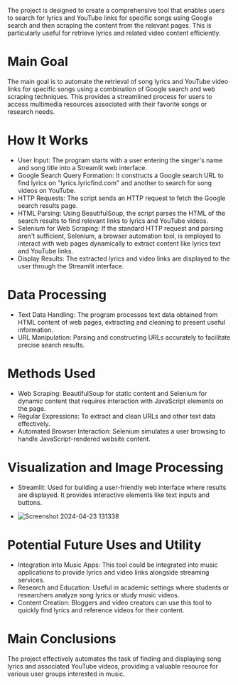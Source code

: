 The project is designed to create a comprehensive tool that enables users to search for lyrics and YouTube links for specific songs using Google search and then scraping the content from the relevant pages. This is particularly useful for retrieve lyrics and related video content efficiently.
# Main Goal
The main goal is to automate the retrieval of song lyrics and YouTube video links for specific songs using a combination of Google search and web scraping techniques. This provides a streamlined process for users to access multimedia resources associated with their favorite songs or research needs.

# How It Works
 - User Input: The program starts with a user entering the singer's name and song title into a Streamlit web interface.
 - Google Search Query Formation: It constructs a Google search URL to find lyrics on "lyrics.lyricfind.com" and another to search for song videos on YouTube.
 - HTTP Requests: The script sends an HTTP request to fetch the Google search results page.
 - HTML Parsing: Using BeautifulSoup, the script parses the HTML of the search results to find relevant links to lyrics and YouTube videos.
 - Selenium for Web Scraping: If the standard HTTP request and parsing aren't sufficient, Selenium, a browser automation tool, is employed to interact with web pages dynamically to extract content like lyrics text and YouTube links.
 - Display Results: The extracted lyrics and video links are displayed to the user through the Streamlit interface.
# Data Processing
 - Text Data Handling: The program processes text data obtained from HTML content of web pages, extracting and cleaning to present useful information.
 - URL Manipulation: Parsing and constructing URLs accurately to facilitate precise search results.
# Methods Used
- Web Scraping: BeautifulSoup for static content and Selenium for dynamic content that requires interaction with JavaScript elements on the page.
 - Regular Expressions: To extract and clean URLs and other text data effectively.
 - Automated Browser Interaction: Selenium simulates a user browsing to handle JavaScript-rendered website content.
# Visualization and Image Processing
 - Streamlit: Used for building a user-friendly web interface where results are displayed. It provides interactive elements like text inputs and buttons.

 - ![Screenshot 2024-04-23 131338](https://github.com/OlenaTokova/Colections_lyrics_songs/assets/153076354/ee6b1547-819b-432d-9ff0-d7f98f8690f4)

# Potential Future Uses and Utility
- Integration into Music Apps: This tool could be integrated into music applications to provide lyrics and video links alongside streaming services.
 - Research and Education: Useful in academic settings where students or researchers analyze song lyrics or study music videos.
 - Content Creation: Bloggers and video creators can use this tool to quickly find lyrics and reference videos for their content.
# Main Conclusions
The project effectively automates the task of finding and displaying song lyrics and associated YouTube videos, providing a valuable resource for various user groups interested in music.
